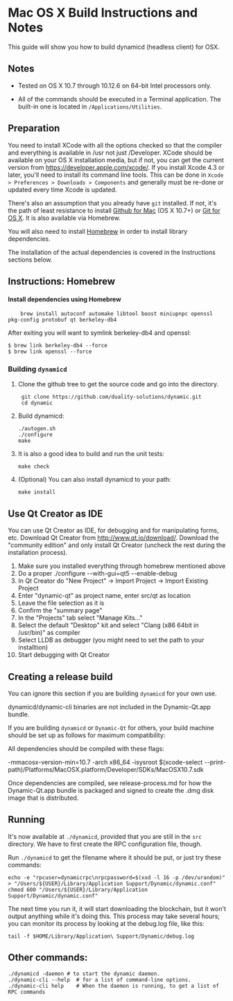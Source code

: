 Mac OS X Build Instructions and Notes
====================================
This guide will show you how to build dynamicd (headless client) for OSX.

Notes
-----

* Tested on OS X 10.7 through 10.12.6 on 64-bit Intel processors only.

* All of the commands should be executed in a Terminal application. The
built-in one is located in `/Applications/Utilities`.

Preparation
-----------

You need to install XCode with all the options checked so that the compiler
and everything is available in /usr not just /Developer. XCode should be
available on your OS X installation media, but if not, you can get the
current version from https://developer.apple.com/xcode/. If you install
Xcode 4.3 or later, you'll need to install its command line tools. This can
be done in `Xcode > Preferences > Downloads > Components` and generally must
be re-done or updated every time Xcode is updated.

There's also an assumption that you already have `git` installed. If
not, it's the path of least resistance to install [Github for Mac](https://mac.github.com/)
(OS X 10.7+) or
[Git for OS X](https://code.google.com/p/git-osx-installer/). It is also
available via Homebrew.

You will also need to install [Homebrew](http://brew.sh) in order to install library
dependencies.

The installation of the actual dependencies is covered in the Instructions
sections below.

Instructions: Homebrew
----------------------

#### Install dependencies using Homebrew

        brew install autoconf automake libtool boost miniupnpc openssl pkg-config protobuf qt berkeley-db4

After exiting you will want to symlink berkeley-db4 and openssl:

    $ brew link berkeley-db4 --force
    $ brew link openssl --force
    


### Building `dynamicd`

1. Clone the github tree to get the source code and go into the directory.

        git clone https://github.com/duality-solutions/dynamic.git
        cd dynamic

2.  Build dynamicd:

        ./autogen.sh
        ./configure
        make

3.  It is also a good idea to build and run the unit tests:

        make check

4.  (Optional) You can also install dynamicd to your path:

        make install

Use Qt Creator as IDE
------------------------
You can use Qt Creator as IDE, for debugging and for manipulating forms, etc.
Download Qt Creator from http://www.qt.io/download/. Download the "community edition" and only install Qt Creator (uncheck the rest during the installation process).

1. Make sure you installed everything through homebrew mentioned above 
2. Do a proper ./configure --with-gui=qt5 --enable-debug
3. In Qt Creator do "New Project" -> Import Project -> Import Existing Project
4. Enter "dynamic-qt" as project name, enter src/qt as location
5. Leave the file selection as it is
6. Confirm the "summary page"
7. In the "Projects" tab select "Manage Kits..."
8. Select the default "Desktop" kit and select "Clang (x86 64bit in /usr/bin)" as compiler
9. Select LLDB as debugger (you might need to set the path to your installtion)
10. Start debugging with Qt Creator

Creating a release build
------------------------
You can ignore this section if you are building `dynamicd` for your own use.

dynamicd/dynamic-cli binaries are not included in the Dynamic-Qt.app bundle.

If you are building `dynamicd` or `Dynamic-Qt` for others, your build machine should be set up
as follows for maximum compatibility:

All dependencies should be compiled with these flags:

 -mmacosx-version-min=10.7
 -arch x86_64
 -isysroot $(xcode-select --print-path)/Platforms/MacOSX.platform/Developer/SDKs/MacOSX10.7.sdk

Once dependencies are compiled, see release-process.md for how the Dynamic-Qt.app
bundle is packaged and signed to create the .dmg disk image that is distributed.

Running
-------

It's now available at `./dynamicd`, provided that you are still in the `src`
directory. We have to first create the RPC configuration file, though.

Run `./dynamicd` to get the filename where it should be put, or just try these
commands:

    echo -e "rpcuser=dynamicrpc\nrpcpassword=$(xxd -l 16 -p /dev/urandom)" > "/Users/${USER}/Library/Application Support/Dynamic/dynamic.conf"
    chmod 600 "/Users/${USER}/Library/Application Support/Dynamic/dynamic.conf"

The next time you run it, it will start downloading the blockchain, but it won't
output anything while it's doing this. This process may take several hours;
you can monitor its process by looking at the debug.log file, like this:

    tail -f $HOME/Library/Application\ Support/Dynamic/debug.log

Other commands:
-------

    ./dynamicd -daemon # to start the dynamic daemon.
    ./dynamic-cli --help  # for a list of command-line options.
    ./dynamic-cli help    # When the daemon is running, to get a list of RPC commands
